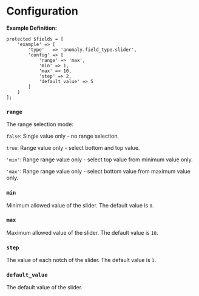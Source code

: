 # Configuration

**Example Definition:**

```
protected $fields = [
    'example' => [
        'type'   => 'anomaly.field_type.slider',
        'config' => [
            'range' => 'max',
            'min' => 1,
            'max' => 10,
            'step' => 2,
            'default_value' => 5
        ]
    ]
];
```

### `range`

The range selection mode:
  
`false`: Single value only - no range selection.

`true`: Range value only - select bottom and top value.

`'min'`: Range range value only - select top value from minimum value only.

`'max'`: Range range value only - select bottom value from maximum value only.  

### `min`

Minimum allowed value of the slider. The default value is `0`.

### `max`

Maximum allowed value of the slider. The default value is `10`.

### `step`

The value of each notch of the slider. The default value is `1`.

### `default_value`

The default value of the slider.

